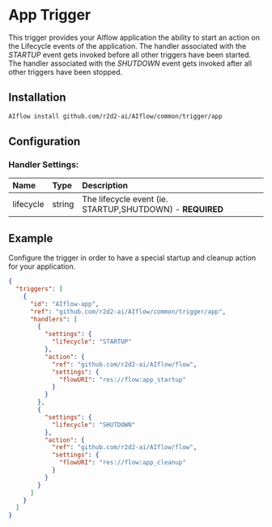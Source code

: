 <!--
title: APP
weight: 4706
-->

# App Trigger
This trigger provides your AIflow application the ability to start an action on the Lifecycle events of the 
application.  The handler associated with the *STARTUP* event gets invoked before all other triggers have 
been started. The handler associated with the *SHUTDOWN* event gets invoked after all other triggers have 
been stopped.  

## Installation

```bash
AIflow install github.com/r2d2-ai/AIflow/common/trigger/app
```

## Configuration

### Handler Settings:
| Name     | Type   | Description
|:---      | :---   | :---          
| lifecycle   | string | The lifecycle event (ie. STARTUP,SHUTDOWN) - **REQUIRED**

## Example

Configure the trigger in order to have a special startup and cleanup action for your application.

```json
{
  "triggers": [
    {
      "id": "AIflow-app",
      "ref": "github.com/r2d2-ai/AIflow/common/trigger/app",
      "handlers": [
        {
          "settings": {
            "lifecycle": "STARTUP"
          },
          "action": {
            "ref": "github.com/r2d2-ai/AIflow/flow",
            "settings": {
              "flowURI": "res://flow:app_startup"
            }
          }
        },
        {
          "settings": {
            "lifecycle": "SHUTDOWN"
          },
          "action": {
            "ref": "github.com/r2d2-ai/AIflow/flow",
            "settings": {
              "flowURI": "res://flow:app_cleanup"
            }
          }
        }
      ]
    }
  ]
}
```
